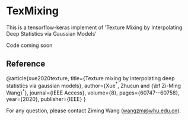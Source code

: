 # TexMixing
This is a tensorflow-keras implement of 'Texture Mixing by Interpolating Deep Statistics via Gaussian Models'

Code coming soon


## Reference

@article{xue2020texture,
  title={Texture mixing by interpolating deep statistics via gaussian models},
  author={Xue$^*$, Zhucun and {\bf Zi-Ming Wang}$^*$},
  journal={IEEE Access},
  volume={8},
  pages={60747--60758},
  year={2020},
  publisher={IEEE}
}

For any question, please contact Ziming Wang (wangzm@whu.edu.cn).